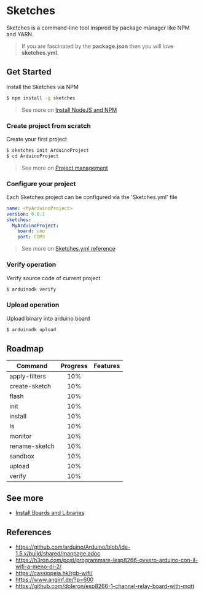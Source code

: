 # Sketches

Sketches is a command-line tool inspired by package manager like NPM and YARN.

> If you are fascinated by the **package.json** then you will love **sketches.yml**.

## Get Started

Install the Sketches via NPM
```bash
$ npm install -g sketches
```

> See more on [Install NodeJS and NPM](https://github.com/fulminati/sketches/wiki/install-nodejs-and-npm)

### Create project from scratch

Create your first project
```bash
$ sketches init ArduinoProject
$ cd ArduinoProject
```
> See more on [Project management](https://github.com/fulminati/sketches/wiki/project-management)

### Configure your project

Each Sketches project can be configured via the 'Sketches.yml' file

```yml
name: <MyArduinoProject>
version: 0.0.1
sketches:
  MyArduinoProject:
    board: uno
    port: COM3
```

> See more on [Sketches.yml reference](https://github.com/fulminati/arduinodk/wiki/Reference:-sketches.yml)

### Verify operation

Verify source code of current project
```bash
$ arduinodk verify
```

### Upload operation

Upload binary into arduino board
```bash
$ arduinodk upload
```

## Roadmap

| Command       | Progress | Features |
|---------------|:--------:|----------|
| apply-filters | 10%      |          |
| create-sketch | 10%      |          |
| flash         | 10%      |          |
| init          | 10%      |          |
| install       | 10%      |          |
| ls            | 10%      |          |
| monitor       | 10%      |          |
| rename-sketch | 10%      |          |
| sandbox       | 10%      |          |
| upload        | 10%      |          |
| verify        | 10%      |          |

## See more
 - [Install Boards and Libraries](https://github.com/fulminati/arduinodk/wiki/Install-boards-and-libraries)

## References
 - https://github.com/arduino/Arduino/blob/ide-1.5.x/build/shared/manpage.adoc
 - https://h3ron.com/post/programmare-lesp8266-ovvero-arduino-con-il-wifi-a-meno-di-2/
 - https://cassiopeia.hk/rgb-wifi/
 - https://www.anginf.de/?p=600
 - https://github.com/doleron/esp8266-1-channel-relay-board-with-mqtt
